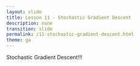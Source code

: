 ```yaml
---
layout: slide
title: Lesson 11 - Stochastic Gradient Descent
description: none
transition: slide
permalink: /11-stochastic-gradient-descent.html
theme: ga
---
```


Stochastic Gradient Descent!!!
